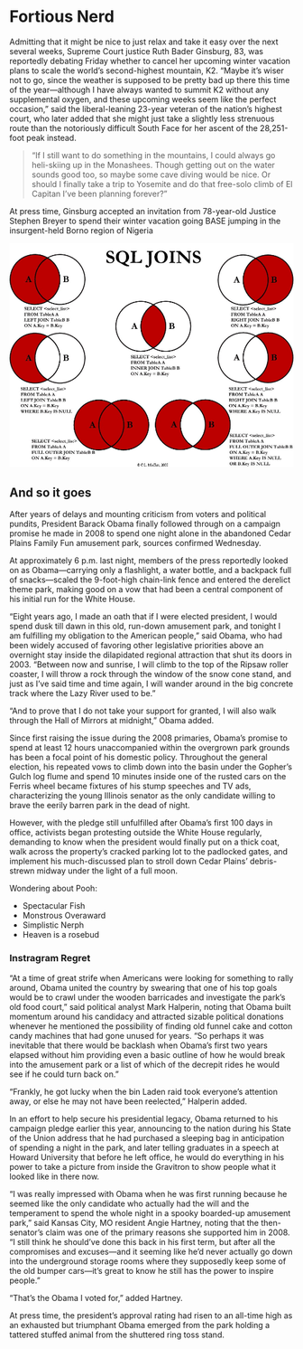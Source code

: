 # Fortious Nerd

Admitting that it might be nice to just relax and take it easy over the next several weeks, Supreme Court justice Ruth Bader Ginsburg, 83, was reportedly debating Friday whether to cancel her upcoming winter vacation plans to scale the world’s second-highest mountain, K2. “Maybe it’s wiser not to go, since the weather is supposed to be pretty bad up there this time of the year—although I have always wanted to summit K2 without any supplemental oxygen, and these upcoming weeks seem like the perfect occasion,” said the liberal-leaning 23-year veteran of the nation’s highest court, who later added that she might just take a slightly less strenuous route than the notoriously difficult South Face for her ascent of the 28,251-foot peak instead.

> “If I still want to do something in the mountains, I could always go heli-skiing up in the Monashees. Though getting out on the water sounds good too, so maybe some cave diving would be nice. Or should I finally take a trip to Yosemite and do that free-solo climb of El Capitan I’ve been planning forever?”

At press time, Ginsburg accepted an invitation from 78-year-old Justice Stephen Breyer to spend their winter vacation going BASE jumping in the insurgent-held Borno region of Nigeria

![i am a sql thinger](./sql.jpg)

## And so it goes

After years of delays and mounting criticism from voters and political pundits, President Barack Obama finally followed through on a campaign promise he made in 2008 to spend one night alone in the abandoned Cedar Plains Family Fun amusement park, sources confirmed Wednesday.

At approximately 6 p.m. last night, members of the press reportedly looked on as Obama—carrying only a flashlight, a water bottle, and a backpack full of snacks—scaled the 9-foot-high chain-link fence and entered the derelict theme park, making good on a vow that had been a central component of his initial run for the White House.

“Eight years ago, I made an oath that if I were elected president, I would spend dusk till dawn in this old, run-down amusement park, and tonight I am fulfilling my obligation to the American people,” said Obama, who had been widely accused of favoring other legislative priorities above an overnight stay inside the dilapidated regional attraction that shut its doors in 2003. “Between now and sunrise, I will climb to the top of the Ripsaw roller coaster, I will throw a rock through the window of the snow cone stand, and just as I’ve said time and time again, I will wander around in the big concrete track where the Lazy River used to be.”

“And to prove that I do not take your support for granted, I will also walk through the Hall of Mirrors at midnight,” Obama added.

Since first raising the issue during the 2008 primaries, Obama’s promise to spend at least 12 hours unaccompanied within the overgrown park grounds has been a focal point of his domestic policy. Throughout the general election, his repeated vows to climb down into the basin under the Gopher’s Gulch log flume and spend 10 minutes inside one of the rusted cars on the Ferris wheel became fixtures of his stump speeches and TV ads, characterizing the young Illinois senator as the only candidate willing to brave the eerily barren park in the dead of night.

However, with the pledge still unfulfilled after Obama’s first 100 days in office, activists began protesting outside the White House regularly, demanding to know when the president would finally put on a thick coat, walk across the property’s cracked parking lot to the padlocked gates, and implement his much-discussed plan to stroll down Cedar Plains’ debris-strewn midway under the light of a full moon.

Wondering about Pooh:

- Spectacular Fish
- Monstrous Overaward
- Simplistic Nerph
- Heaven is a rosebud

### Instragram Regret

“At a time of great strife when Americans were looking for something to rally around, Obama united the country by swearing that one of his top goals would be to crawl under the wooden barricades and investigate the park’s old food court,” said political analyst Mark Halperin, noting that Obama built momentum around his candidacy and attracted sizable political donations whenever he mentioned the possibility of finding old funnel cake and cotton candy machines that had gone unused for years. “So perhaps it was inevitable that there would be backlash when Obama’s first two years elapsed without him providing even a basic outline of how he would break into the amusement park or a list of which of the decrepit rides he would see if he could turn back on.”

“Frankly, he got lucky when the bin Laden raid took everyone’s attention away, or else he may not have been reelected,” Halperin added.

In an effort to help secure his presidential legacy, Obama returned to his campaign pledge earlier this year, announcing to the nation during his State of the Union address that he had purchased a sleeping bag in anticipation of spending a night in the park, and later telling graduates in a speech at Howard University that before he left office, he would do everything in his power to take a picture from inside the Gravitron to show people what it looked like in there now.

“I was really impressed with Obama when he was first running because he seemed like the only candidate who actually had the will and the temperament to spend the whole night in a spooky boarded-up amusement park,” said Kansas City, MO resident Angie Hartney, noting that the then-senator’s claim was one of the primary reasons she supported him in 2008. “I still think he should’ve done this back in his first term, but after all the compromises and excuses—and it seeming like he’d never actually go down into the underground storage rooms where they supposedly keep some of the old bumper cars—it’s great to know he still has the power to inspire people.”

“That’s the Obama I voted for,” added Hartney.

At press time, the president’s approval rating had risen to an all-time high as an exhausted but triumphant Obama emerged from the park holding a tattered stuffed animal from the shuttered ring toss stand.